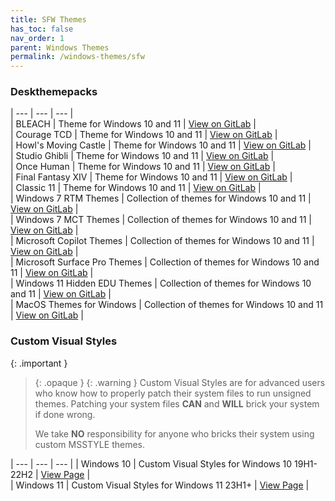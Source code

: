```yaml
---
title: SFW Themes
has_toc: false
nav_order: 1
parent: Windows Themes
permalink: /windows-themes/sfw
---
```


### Deskthemepacks
 
| --- | --- | --- |  
| BLEACH | Theme for Windows 10 and 11 | [View on GitLab][BLEACH] |  
| Courage TCD | Theme for Windows 10 and 11 | [View on GitLab][CourageTCD] |  
| Howl's Moving Castle | Theme for Windows 10 and 11 | [View on GitLab][HMC] |  
| Studio Ghibli | Theme for Windows 10 and 11 | [View on GitLab][StudioGhibli] |  
| Once Human | Theme for Windows 10 and 11 | [View on GitLab][OnceHuman] |  
| Final Fantasy XIV | Theme for Windows 10 and 11 | [View on GitLab][FFXIV] |  
| Classic 11 | Theme for Windows 10 and 11 | [View on GitLab][Classic11] |  
| Windows 7 RTM Themes | Collection of themes for Windows 10 and 11 | [View on GitLab][RTM] |  
| Windows 7 MCT Themes | Collection of themes for Windows 10 and 11 | [View on GitLab][MCT] |  
| Microsoft Copilot Themes | Collection of themes for Windows 10 and 11 | [View on GitLab][MSCopilot] |  
| Microsoft Surface Pro Themes | Collection of themes for Windows 10 and 11 | [View on GitLab][MSSurfacePro] |  
| Windows 11 Hidden EDU Themes | Collection of themes for Windows 10 and 11 | [View on GitLab][EDU] |  
| MacOS Themes for Windows | Collection of themes for Windows 10 and 11 | [View on GitLab][MacOS] |  

### Custom Visual Styles

{: .important }
> {: .opaque }
> {: .warning }
> Custom Visual Styles are for advanced users who know how to properly patch their system files to run unsigned themes. 
> Patching your system files **CAN** and **WILL** brick your system if done wrong.
>
> We take **NO** responsibility for anyone who bricks their system using custom MSSTYLE themes.
 
| --- | --- | --- |
| Windows 10 | Custom Visual Styles for Windows 10 19H1-22H2 | [View Page][Windows10Themes] |   
| Windows 11 | Custom Visual Styles for Windows 11 23H1+ | [View Page][Windows11Themes] |  

<!-- ////////////////////////////////////////////////////////////////////////////////////////////////////////////////////// -->

[Windows10Themes]: /windows-themes/sfw/msstyle/windows-10
[Windows11Themes]: /windows-themes/sfw/msstyle/windows-11

[RTM]: https://gitlab.com/the-back-room/Themes/-/tree/main/Deskthemepacks/SFW/Windows-7-RTM-Themes
[MCT]: https://gitlab.com/the-back-room/Themes/-/tree/main/Deskthemepacks/SFW/Windows-7-MCT-Themes
[Classic11]: https://gitlab.com/the-back-room/Themes/-/tree/main/Deskthemepacks/SFW/Classic-11
[MSCopilot]: https://gitlab.com/the-back-room/Themes/-/tree/main/Deskthemepacks/SFW/Microsoft-Copilot
[MSSurfacePro]: https://gitlab.com/the-back-room/Themes/-/tree/main/Deskthemepacks/SFW/Microsoft-Surface-Pro
[MacOS]: https://gitlab.com/the-back-room/Themes/-/tree/main/Deskthemepacks/SFW/MacOS
[OnceHuman]: https://gitlab.com/the-back-room/Themes/-/tree/main/Deskthemepacks/SFW/Once-Human
[EDU]: https://gitlab.com/the-back-room/Themes/-/tree/main/Deskthemepacks/SFW/Windows-11-Hidden-EDU-Themes
[FFXIV]: https://gitlab.com/the-back-room/Themes/-/tree/main/Deskthemepacks/SFW/FFXIV
[BLEACH]: https://gitlab.com/the-back-room/Themes/-/tree/main/Deskthemepacks/SFW/BLEACH
[CourageTCD]: https://gitlab.com/the-back-room/Themes/-/tree/main/Deskthemepacks/SFW/Courage-TCD
[HMC]: https://gitlab.com/the-back-room/Themes/-/tree/main/Deskthemepacks/SFW/Howls-Moving-Castle
[StudioGhibli]: https://gitlab.com/the-back-room/Themes/-/tree/main/Deskthemepacks/SFW/Studio-Ghibli

<!-- ////////////////////////////////////////////////////////////////////////////////////////////////////////////////////// -->

[WIP]: /WIP

<!-- ////////////////////////////////////////////////////////////////////////////////////////////////////////////////////// -->
